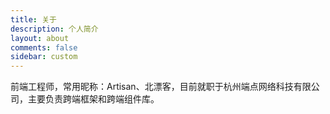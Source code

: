 ```yaml
---
title: 关于
description: 个人简介
layout: about
comments: false
sidebar: custom
---
```


前端工程师，常用昵称：Artisan、北漂客，目前就职于杭州端点网络科技有限公司，主要负责跨端框架和跨端组件库。
